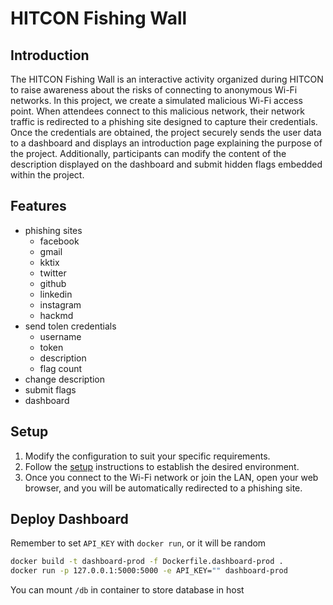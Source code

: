 # HITCON Fishing Wall

## Introduction
The HITCON Fishing Wall is an interactive activity organized during HITCON to raise awareness about the risks of connecting to anonymous Wi-Fi networks. In this project, we create a simulated malicious Wi-Fi access point. When attendees connect to this malicious network, their network traffic is redirected to a phishing site designed to capture their credentials. Once the credentials are obtained, the project securely sends the user data to a dashboard and displays an introduction page explaining the purpose of the project. Additionally, participants can modify the content of the description displayed on the dashboard and submit hidden flags embedded within the project.

## Features
* phishing sites
    * facebook
    * gmail
    * kktix
    * twitter
    * github
    * linkedin
    * instagram
    * hackmd
* send tolen credentials
    * username
    * token
    * description
    * flag count
* change description
* submit flags
* dashboard

## Setup
1. Modify the configuration to suit your specific requirements.
2. Follow the [setup](./setup) instructions to establish the desired environment.
3. Once you connect to the Wi-Fi network or join the LAN, open your web browser, and you will be automatically redirected to a phishing site.

## Deploy Dashboard

Remember to set `API_KEY` with `docker run`, or it will be random

```sh
docker build -t dashboard-prod -f Dockerfile.dashboard-prod .
docker run -p 127.0.0.1:5000:5000 -e API_KEY="" dashboard-prod
```

You can mount `/db` in container to store database in host
